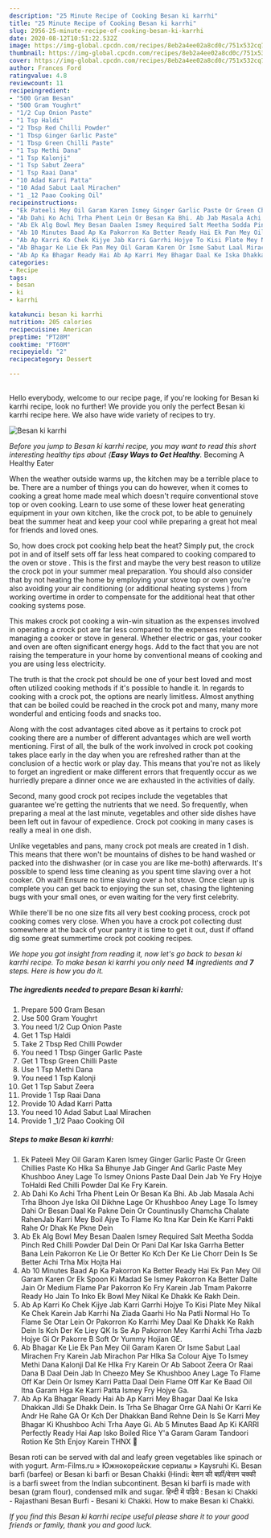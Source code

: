 ```yaml
---
description: "25 Minute Recipe of Cooking Besan ki karrhi"
title: "25 Minute Recipe of Cooking Besan ki karrhi"
slug: 2956-25-minute-recipe-of-cooking-besan-ki-karrhi
date: 2020-08-12T10:51:22.532Z
image: https://img-global.cpcdn.com/recipes/8eb2a4ee02a8cd0c/751x532cq70/besan-ki-karrhi-recipe-main-photo.jpg
thumbnail: https://img-global.cpcdn.com/recipes/8eb2a4ee02a8cd0c/751x532cq70/besan-ki-karrhi-recipe-main-photo.jpg
cover: https://img-global.cpcdn.com/recipes/8eb2a4ee02a8cd0c/751x532cq70/besan-ki-karrhi-recipe-main-photo.jpg
author: Frances Ford
ratingvalue: 4.8
reviewcount: 11
recipeingredient:
- "500 Gram Besan"
- "500 Gram Youghrt"
- "1/2 Cup Onion Paste"
- "1 Tsp Haldi"
- "2 Tbsp Red Chilli Powder"
- "1 Tbsp Ginger Garlic Paste"
- "1 Tbsp Green Chilli Paste"
- "1 Tsp Methi Dana"
- "1 Tsp Kalonji"
- "1 Tsp Sabut Zeera"
- "1 Tsp Raai Dana"
- "10 Adad Karri Patta"
- "10 Adad Sabut Laal Mirachen"
- "1 _12 Paao Cooking Oil"
recipeinstructions:
- "Ek Pateeli Mey Oil Garam Karen Ismey Ginger Garlic Paste Or Green Chillies Paste Ko Hlka Sa Bhunye Jab Ginger And Garlic Paste Mey Khushboo Aney Lage To Ismey Onions Paste Daal Dein Jab Ye Fry Hojye ToHaldi Red Chilli Powder Dal Ke Fry Karein."
- "Ab Dahi Ko Achi Trha Phent Lein Or Besan Ka Bhi. Ab Jab Masala Achi Trha Bhoon Jye Iska Oil Dikhne Lage Or Khushboo Aney Lage To Ismey Dahi Or Besan Daal Ke Pakne Dein Or Countinuslly Chamcha Chalate RahenJab Karri Mey Boil Ajye To Flame Ko Itna Kar Dein Ke Karri Pakti Rahe Or Dhak Ke Pkne Dein"
- "Ab Ek Alg Bowl Mey Besan Daalen Ismey Required Salt Meetha Sodda Pinch Red Chilli Powder Dal Dein Or Pani Dal Kar Iska Garrha Better Bana Lein Pakorron Ke Lie Or Better Ko Kch Der Ke Lie Chorr Dein Is Se Better Achi Trha Mix Hojta Hai"
- "Ab 10 Minutes Baad Ap Ka Pakorron Ka Better Ready Hai Ek Pan Mey Oil Garam Karen Or Ek Spoon Ki Madad Se Ismey Pakorron Ka Better Dalte Jain Or Medium Flame Par Pakorron Ko Fry Karein Jab Tmam Pakorre Ready Ho Jain To Inko Ek Bowl Mey Nikal Ke Dhakk Ke Rakh Dein."
- "Ab Ap Karri Ko Chek Kijye Jab Karri Garrhi Hojye To Kisi Plate Mey Nikal Ke Chek Karein Jab Karrhi Na Ziada Gaarhi Ho Na Patli Normal Ho To Flame Se Otar Lein Or Pakorron Ko Karrhi Mey Daal Ke Dhakk Ke Rakh Dein Is Kch Der Ke Liey QK Is Se Ap Pakorron Mey Karrhi Achi Trha Jazb Hojye Gi Or Pakorre B Soft Or Yummy Hojian GE."
- "Ab Bhagar Ke Lie Ek Pan Mey Oil Garam Karen Or Isme Sabut Laal Mirachen Fry Karein Jab Mirachon Par Hlka Sa Colour Ajye To Ismey Methi Dana Kalonji Dal Ke Hlka Fry Karein Or Ab Saboot Zeera Or Raai Dana B Daal Dein Jab In Cheezo Mey Se Khushboo Aney Lage To Flame Off Kar Dein Or Ismey Karri Patta Daal Dein Flame Off Kar Ke Baad Oil Itna Garam Hga Ke Karri Patta Ismey Fry Hojye Ga."
- "Ab Ap Ka Bhagar Ready Hai Ab Ap Karri Mey Bhagar Daal Ke Iska Dhakkan Jldi Se Dhakk Dein. Is Trha Se Bhagar Orre GA Nahi Or Karri Ke Andr He Rahe GA Or Kch Der Dhakkan Band Rehne Dein Is Se Karri Mey Bhagar Ki Khushboo Achi Trha Aaye Gi. Ab 5 Minutes Baad Ap Ki KARRI Perfectly Ready Hai Aap Isko Boiled Rice Y&#39;a Garam Garam Tandoori Rotion Ke Sth Enjoy Karein THNX 🤗"
categories:
- Recipe
tags:
- besan
- ki
- karrhi

katakunci: besan ki karrhi 
nutrition: 205 calories
recipecuisine: American
preptime: "PT28M"
cooktime: "PT60M"
recipeyield: "2"
recipecategory: Dessert

---
```

<br>
Hello everybody, welcome to our recipe page, if you're looking for Besan ki karrhi recipe, look no further! We provide you only the perfect Besan ki karrhi recipe here. We also have wide variety of recipes to try.
<br>


![Besan ki karrhi](https://img-global.cpcdn.com/recipes/8eb2a4ee02a8cd0c/751x532cq70/besan-ki-karrhi-recipe-main-photo.jpg)

<i>Before you jump to Besan ki karrhi recipe, you may want to read this short interesting healthy tips about {<strong>Easy Ways to Get Healthy</strong>.</i>
Becoming A Healthy Eater


When the weather outside warms up, the kitchen may be a terrible place to be. There are a number of things you can do however, when it comes to cooking a great home made meal which doesn't require conventional stove top or oven cooking. Learn to use some of these lower heat generating equipment in your own kitchen, like the crock pot, to be able to genuinely beat the summer heat and keep your cool while preparing a great hot meal for friends and loved ones.

So, how does crock pot cooking help beat the heat? Simply put, the crock pot in and of itself sets off far less heat compared to cooking compared to the oven or stove . This is the first and maybe the very best reason to utilize the crock pot in your summer meal preparation. You should also consider that by not heating the home by employing your stove top or oven you're also avoiding your air conditioning (or additional heating systems ) from working overtime in order to compensate for the additional heat that other cooking systems pose.

This makes crock pot cooking a win-win situation as the expenses involved in operating a crock pot are far less compared to the expenses related to managing a cooker or stove in general. Whether electric or gas, your cooker and oven are often significant energy hogs. Add to the fact that you are not raising the temperature in your home by conventional means of cooking and you are using less electricity.

 The truth is that the crock pot should be one of your best loved and most often utilized cooking methods if it's possible to handle it. In regards to cooking with a crock pot, the options are nearly limitless.  Almost anything that can be boiled could be reached in the crock pot and many, many more wonderful and enticing foods and snacks too.



Along with the cost advantages cited above as it pertains to crock pot cooking there are a number of different advantages which are well worth mentioning. First of all, the bulk of the work involved in crock pot cooking takes place early in the day when you are refreshed rather than at the conclusion of a hectic work or play day. This means that you're not as likely to forget an ingredient or make different errors that frequently occur as we hurriedly prepare a dinner once we are exhausted in the activities of daily.

Second, many good crock pot recipes include the vegetables that guarantee we're getting the nutrients that we need. So frequently, when preparing a meal at the last minute, vegetables and other side dishes have been left out in favour of expedience. Crock pot cooking in many cases is really a meal in one dish.

 Unlike vegetables and pans, many crock pot meals are created in 1 dish. This means that there won't be mountains of dishes to be hand washed or packed into the dishwasher (or in case you are like me-both) afterwards. It's possible to spend less time cleaning as you spent time slaving over a hot cooker. Oh wait! Ensure no time slaving over a hot stove. Once clean up is complete you can get back to enjoying the sun set, chasing the lightening bugs with your small ones, or even waiting for the very first celebrity.

While there'll be no one size fits all very best cooking process, crock pot cooking comes very close. When you have a crock pot collecting dust somewhere at the back of your pantry it is time to get it out, dust if offand dig some great summertime crock pot cooking recipes.


<i>We hope you got insight from reading it, now let's go back to besan ki karrhi recipe. To make besan ki karrhi you only need <strong>14</strong> ingredients and <strong>7</strong> steps. Here is how you do it.
</i>

##### The ingredients needed to prepare Besan ki karrhi:

1. Prepare 500 Gram Besan
1. Use 500 Gram Youghrt
1. You need 1/2 Cup Onion Paste
1. Get 1 Tsp Haldi
1. Take 2 Tbsp Red Chilli Powder
1. You need 1 Tbsp Ginger Garlic Paste
1. Get 1 Tbsp Green Chilli Paste
1. Use 1 Tsp Methi Dana
1. You need 1 Tsp Kalonji
1. Get 1 Tsp Sabut Zeera
1. Provide 1 Tsp Raai Dana
1. Provide 10 Adad Karri Patta
1. You need 10 Adad Sabut Laal Mirachen
1. Provide 1 _1/2 Paao Cooking Oil


##### Steps to make Besan ki karrhi:

1. Ek Pateeli Mey Oil Garam Karen Ismey Ginger Garlic Paste Or Green Chillies Paste Ko Hlka Sa Bhunye Jab Ginger And Garlic Paste Mey Khushboo Aney Lage To Ismey Onions Paste Daal Dein Jab Ye Fry Hojye ToHaldi Red Chilli Powder Dal Ke Fry Karein.
1. Ab Dahi Ko Achi Trha Phent Lein Or Besan Ka Bhi. Ab Jab Masala Achi Trha Bhoon Jye Iska Oil Dikhne Lage Or Khushboo Aney Lage To Ismey Dahi Or Besan Daal Ke Pakne Dein Or Countinuslly Chamcha Chalate RahenJab Karri Mey Boil Ajye To Flame Ko Itna Kar Dein Ke Karri Pakti Rahe Or Dhak Ke Pkne Dein
1. Ab Ek Alg Bowl Mey Besan Daalen Ismey Required Salt Meetha Sodda Pinch Red Chilli Powder Dal Dein Or Pani Dal Kar Iska Garrha Better Bana Lein Pakorron Ke Lie Or Better Ko Kch Der Ke Lie Chorr Dein Is Se Better Achi Trha Mix Hojta Hai
1. Ab 10 Minutes Baad Ap Ka Pakorron Ka Better Ready Hai Ek Pan Mey Oil Garam Karen Or Ek Spoon Ki Madad Se Ismey Pakorron Ka Better Dalte Jain Or Medium Flame Par Pakorron Ko Fry Karein Jab Tmam Pakorre Ready Ho Jain To Inko Ek Bowl Mey Nikal Ke Dhakk Ke Rakh Dein.
1. Ab Ap Karri Ko Chek Kijye Jab Karri Garrhi Hojye To Kisi Plate Mey Nikal Ke Chek Karein Jab Karrhi Na Ziada Gaarhi Ho Na Patli Normal Ho To Flame Se Otar Lein Or Pakorron Ko Karrhi Mey Daal Ke Dhakk Ke Rakh Dein Is Kch Der Ke Liey QK Is Se Ap Pakorron Mey Karrhi Achi Trha Jazb Hojye Gi Or Pakorre B Soft Or Yummy Hojian GE.
1. Ab Bhagar Ke Lie Ek Pan Mey Oil Garam Karen Or Isme Sabut Laal Mirachen Fry Karein Jab Mirachon Par Hlka Sa Colour Ajye To Ismey Methi Dana Kalonji Dal Ke Hlka Fry Karein Or Ab Saboot Zeera Or Raai Dana B Daal Dein Jab In Cheezo Mey Se Khushboo Aney Lage To Flame Off Kar Dein Or Ismey Karri Patta Daal Dein Flame Off Kar Ke Baad Oil Itna Garam Hga Ke Karri Patta Ismey Fry Hojye Ga.
1. Ab Ap Ka Bhagar Ready Hai Ab Ap Karri Mey Bhagar Daal Ke Iska Dhakkan Jldi Se Dhakk Dein. Is Trha Se Bhagar Orre GA Nahi Or Karri Ke Andr He Rahe GA Or Kch Der Dhakkan Band Rehne Dein Is Se Karri Mey Bhagar Ki Khushboo Achi Trha Aaye Gi. Ab 5 Minutes Baad Ap Ki KARRI Perfectly Ready Hai Aap Isko Boiled Rice Y&#39;a Garam Garam Tandoori Rotion Ke Sth Enjoy Karein THNX 🤗


Besan roti can be served with dal and leafy green vegetables like spinach or with yogurt. Arm-Films.ru » Южнокорейские сериалы » Kaysruhi Ki. Besan barfi (barfee) or Besan ki barfi or Besan Chakki (Hindi: बेसन की बर्फ़ी/बेसन चक्की is a barfi sweet from the Indian subcontinent. Besan ki barfi is made with besan (gram flour), condensed milk and sugar. हिन्दी में पढिये : Besan ki Chakki - Rajasthani Besan Burfi - Besani ki Chakki. How to make Besan ki Chakki. 

<i>If you find this Besan ki karrhi recipe useful please share it to your good friends or family, thank you and good luck.</i>
